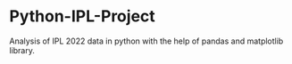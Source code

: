 # Python-IPL-Project
Analysis of IPL 2022 data in python with the help of pandas and matplotlib library. 
